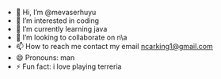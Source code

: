 - 👋 Hi, I’m @mevaserhuyu
- 👀 I’m interested in coding
- 🌱 I’m currently learning java
- 💞️ I’m looking to collaborate on n\a
- 📫 How to reach me contact my email ncarking1@gmail.com
- 😄 Pronouns: man
- ⚡ Fun fact: i love playing terreria

<!---
mevaserhuyu/mevaserhuyu is a ✨ special ✨ repository because its `README.md` (this file) appears on your GitHub profile.
You can click the Preview link to take a look at your changes.
--->
